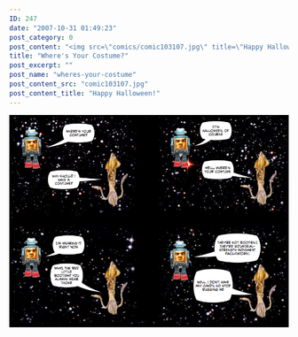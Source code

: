 ```yaml
---
ID: 247
date: "2007-10-31 01:49:23"
post_category: 0
post_content: "<img src=\"comics/comic103107.jpg\" title=\"Happy Halloween!\" />"
title: "Where's Your Costume?"
post_excerpt: ""
post_name: "wheres-your-costume"
post_content_src: "comic103107.jpg"
post_content_title: "Happy Halloween!"
---
```



[![Happy Halloween!](/comics-hi-res/comic103107.jpg)](/comics-hi-res/comic103107.jpg "Happy Halloween!")
